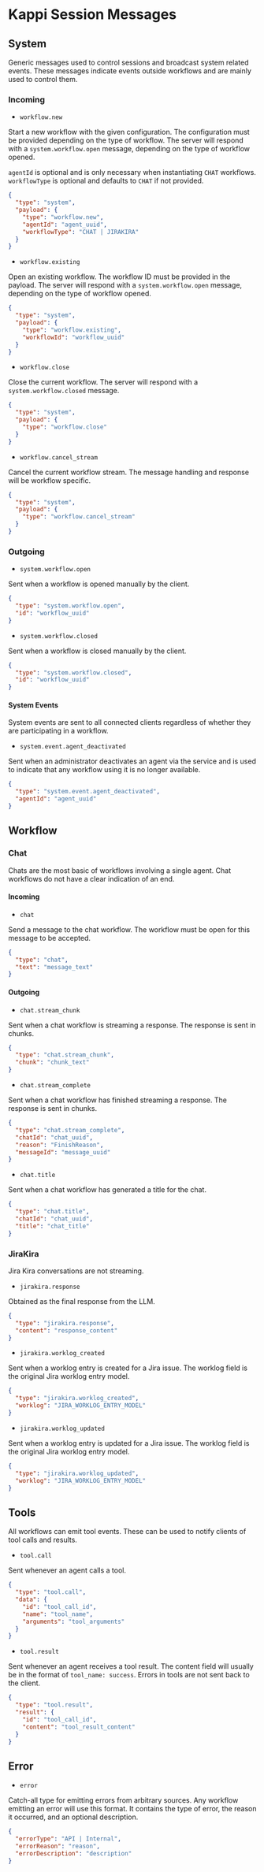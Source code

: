 # Kappi Session Messages

## System

Generic messages used to control sessions and broadcast system related events.
These messages indicate events outside workflows and are mainly used to control them.

### Incoming

- `workflow.new`

Start a new workflow with the given configuration. The configuration must be provided depending on the type of workflow.
The server will respond with a `system.workflow.open` message, depending on the type of workflow opened.

`agentId` is optional and is only necessary when instantiating `CHAT` workflows.
`workflowType` is optional and defaults to `CHAT` if not provided.

```json
{
  "type": "system",
  "payload": {
    "type": "workflow.new",
    "agentId": "agent_uuid",
    "workflowType": "CHAT | JIRAKIRA"
  }
}
```

- `workflow.existing`

Open an existing workflow. The workflow ID must be provided in the payload. The server will respond with a
`system.workflow.open` message, depending on the type of workflow opened.

```json
{
  "type": "system",
  "payload": {
    "type": "workflow.existing",
    "workflowId": "workflow_uuid"
  }
}
```

- `workflow.close`

Close the current workflow. The server will respond with a `system.workflow.closed` message.

```json
{
  "type": "system",
  "payload": {
    "type": "workflow.close"
  }
}
```

- `workflow.cancel_stream`

Cancel the current workflow stream. The message handling and response will be workflow specific.

```json
{
  "type": "system",
  "payload": {
    "type": "workflow.cancel_stream"
  }
}
```

### Outgoing

- `system.workflow.open`

Sent when a workflow is opened manually by the client.

```json
{
  "type": "system.workflow.open",
  "id": "workflow_uuid"
}
```

- `system.workflow.closed`

Sent when a workflow is closed manually by the client.

```json
{
  "type": "system.workflow.closed",
  "id": "workflow_uuid"
}
```

#### System Events

System events are sent to all connected clients regardless of whether they are participating in a workflow.

- `system.event.agent_deactivated`

Sent when an administrator deactivates an agent via the service and is used to indicate that any workflow using it
is no longer available.

```json
{
  "type": "system.event.agent_deactivated",
  "agentId": "agent_uuid"
}
```

## Workflow

### Chat

Chats are the most basic of workflows involving a single agent.
Chat workflows do not have a clear indication of an end.

#### Incoming

- `chat`

Send a message to the chat workflow. The workflow must be open for this message to be accepted.

```json
{
  "type": "chat",
  "text": "message_text"
}
```

#### Outgoing

- `chat.stream_chunk`

Sent when a chat workflow is streaming a response. The response is sent in chunks.

```json
{
  "type": "chat.stream_chunk",
  "chunk": "chunk_text"
}
```

- `chat.stream_complete`

Sent when a chat workflow has finished streaming a response. The response is sent in chunks.

```json
{
  "type": "chat.stream_complete",
  "chatId": "chat_uuid",
  "reason": "FinishReason",
  "messageId": "message_uuid"
}
```

- `chat.title`

Sent when a chat workflow has generated a title for the chat.

```json
{
  "type": "chat.title",
  "chatId": "chat_uuid",
  "title": "chat_title"
}
```

### JiraKira

Jira Kira conversations are not streaming.

- `jirakira.response`

Obtained as the final response from the LLM.

```json
{
  "type": "jirakira.response",
  "content": "response_content"
}
```

- `jirakira.worklog_created`

Sent when a worklog entry is created for a Jira issue.
The worklog field is the original Jira worklog entry model.

```json
{
  "type": "jirakira.worklog_created",
  "worklog": "JIRA_WORKLOG_ENTRY_MODEL"
}
```

- `jirakira.worklog_updated`

Sent when a worklog entry is updated for a Jira issue.
The worklog field is the original Jira worklog entry model.

```json
{
  "type": "jirakira.worklog_updated",
  "worklog": "JIRA_WORKLOG_ENTRY_MODEL"
}
```

## Tools

All workflows can emit tool events. These can be used to notify clients of tool calls and results.

- `tool.call`

Sent whenever an agent calls a tool.

```json
{
  "type": "tool.call",
  "data": {
    "id": "tool_call_id",
    "name": "tool_name",
    "arguments": "tool_arguments"
  }
}
```

- `tool.result`

Sent whenever an agent receives a tool result.
The content field will usually be in the format of `tool_name: success`. Errors in tools are not sent back to the
client.

```json
{
  "type": "tool.result",
  "result": {
    "id": "tool_call_id",
    "content": "tool_result_content"
  }
}
```

## Error

- `error`

Catch-all type for emitting errors from arbitrary sources. Any workflow emitting an error will use this format.
It contains the type of error, the reason it occurred, and an optional description.

```json
{
  "errorType": "API | Internal",
  "errorReason": "reason",
  "errorDescription": "description"
}
```

